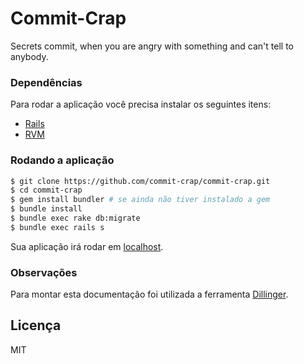 # Commit-Crap
Secrets commit, when you are angry with something and can't tell to anybody.

### Dependências
Para rodar a aplicação você precisa instalar os seguintes itens:

* [Rails]
* [RVM]

### Rodando a aplicação
```sh
$ git clone https://github.com/commit-crap/commit-crap.git
$ cd commit-crap
$ gem install bundler # se ainda não tiver instalado a gem
$ bundle install
$ bundle exec rake db:migrate
$ bundle exec rails s
```
Sua aplicação irá rodar em [localhost].

### Observações
Para montar esta documentação foi utilizada a ferramenta [Dillinger].

Licença
----
MIT

[dillinger]:http://dillinger.io
[localhost]:http://localhost:3000
[rvm]:https://rvm.io
[rails]:http://rubyonrails.org/download/
